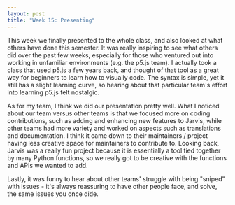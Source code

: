 ```yaml
---
layout: post
title: "Week 15: Presenting"
---
```


This week we finally presented to the whole class, and also looked at what others have done this semester. It was really inspiring to see what others did over the past few weeks, especially for those who ventured out into working in unfamiliar environments (e.g. the p5.js team). I actually took a class that used p5.js a few years back, and thought of that tool as a great way for beginners to learn how to visually code. The syntax is simple, yet it still has a slight learning curve, so hearing about that particular team's effort into learning p5.js felt nostalgic. 

<!--more-->

As for my team, I think we did our presentation pretty well. What I noticed about our team versus other teams is that we focused more on coding contributions, such as adding and enhancing new features to Jarvis, while other teams had more variety and worked on aspects such as translations and documentation. I think it came down to their maintainers / project having less creative space for maintainers to contribute to. Looking back, Jarvis was a really fun project because it is essentially a tool tied together by many Python functions, so we really got to be creative with the functions and APIs we wanted to add. 

Lastly, it was funny to hear about other teams' struggle with being "sniped" with issues - it's always reassuring to have other people face, and solve, the same issues you once dide.